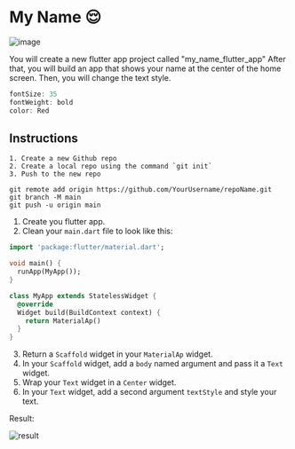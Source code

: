 # My Name 😌

![image](https://user-images.githubusercontent.com/84308096/154476277-acb96259-79fd-4aa2-baa7-96df8d0b7e17.png)

You will create a new flutter app project called "my_name_flutter_app"
After that, you will build an app that shows your name at the center of the home screen.
Then, you will change the text style.

```dart
fontSize: 35
fontWeight: bold
color: Red
```

## Instructions


```
1. Create a new Github repo
2. Create a local repo using the command `git init`
3. Push to the new repo

git remote add origin https://github.com/YourUsername/repoName.git
git branch -M main
git push -u origin main
```

1. Create you flutter app.
2. Clean your `main.dart` file to look like this:

```dart
import 'package:flutter/material.dart';

void main() {
  runApp(MyApp());
}

class MyApp extends StatelessWidget {
  @override
  Widget build(BuildContext context) {
    return MaterialAp()
  }
}
```
3. Return a `Scaffold` widget in your `MaterialAp` widget.
5. In your `Scaffold` widget, add a `body` named argument and pass it a `Text` widget.
6. Wrap your `Text` widget in a `Center` widget.
7. In your `Text` widget, add a second argument `textStyle` and style your text.

Result: 

![result](https://user-images.githubusercontent.com/84308096/154476341-9b56163a-c22a-4a11-af3c-a18bb77eb70e.png)
